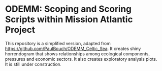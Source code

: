 # ODEMM: Scoping and Scoring Scripts within Mission Atlantic Project

This repository is a simplified version, adapted from https://github.com/PaulBouch/ODEMM_Celtic_Sea. 
It creates shiny horrendogram that shows relationships among ecological components, pressures and economic sectors.
It also creates exploratory analysis plots.
It is still under construction.
